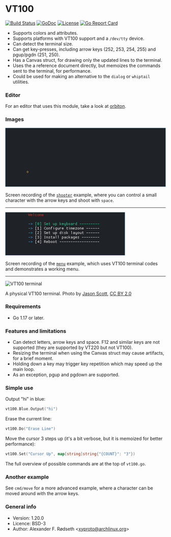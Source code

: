 # VT100

[![Build Status](https://travis-ci.com/xyproto/vt100.svg?branch=master)](https://travis-ci.com/xyproto/vt100) [![GoDoc](https://godoc.org/github.com/xyproto/vt100?status.svg)](https://godoc.org/github.com/xyproto/vt100) [![License](https://img.shields.io/badge/license-BSD-blue.svg?style=flat)](https://raw.githubusercontent.com/xyproto/vt100/master/LICENSE) [![Go Report Card](https://goreportcard.com/badge/github.com/xyproto/vt100)](https://goreportcard.com/report/github.com/xyproto/vt100)

* Supports colors and attributes.
* Supports platforms with VT100 support and a `/dev/tty` device.
* Can detect the terminal size.
* Can get key-presses, including arrow keys (252, 253, 254, 255) and pgup/pgdn (251, 250).
* Has a Canvas struct, for drawing only the updated lines to the terminal.
* Uses the a reference document directly, but memoizes the commands sent to the terminal, for performance.
* Could be used for making an alternative to the `dialog` or `whiptail` utilities.

### Editor

For an editor that uses this module, take a look at [orbiton](https://github.com/xyproto/orbiton).

### Images

![shooter example](img/shooter.gif)

Screen recording of the [`shooter`](cmd/shooter) example, where you can control a small character with the arrow keys and shoot with `space`.

---

![menu example](img/menu.gif)

Screen recording of the [`menu`](cmd/menu) example, which uses VT100 terminal codes and demonstrates a working menu.

---

![VT100 terminal](https://upload.wikimedia.org/wikipedia/commons/thumb/9/99/DEC_VT100_terminal.jpg/300px-DEC_VT100_terminal.jpg)

A physical VT100 terminal. Photo by [Jason Scott](https://www.flickr.com/photos/54568729@N00/9636183501), [CC BY 2.0](https://creativecommons.org/licenses/by/2.0)

### Requirements

* Go 1.17 or later.

### Features and limitations

* Can detect letters, arrow keys and space. F12 and similar keys are not supported (they are supported by VT220 but not VT100).
* Resizing the terminal when using the Canvas struct may cause artifacts, for a brief moment.
* Holding down a key may trigger key repetition which may speed up the main loop.
* As an exception, pgup and pgdown are supported.

### Simple use

Output "hi" in blue:

```go
vt100.Blue.Output("hi")
```

Erase the current line:

```go
vt100.Do("Erase Line")
```

Move the cursor 3 steps up (it's a bit verbose, but it is memoized for better performance):

```go
vt100.Set("Cursor Up", map[string]string{"{COUNT}": "3"})
```

The full overview of possible commands are at the top of `vt100.go`.

### Another example

See `cmd/move` for a more advanced example, where a character can be moved around with the arrow keys.

### General info

* Version: 1.20.0
* Licence: BSD-3
* Author: Alexander F. Rødseth &lt;xyproto@archlinux.org&gt;

